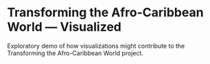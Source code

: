# Transforming the Afro-Caribbean World &mdash; Visualized

Exploratory demo of how visualizations might contribute to the Transforming the Afro-Caribbean World project.
